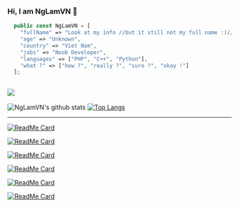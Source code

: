 ### Hi, I am NgLamVN 👋
```php
  public const NgLamVN = [
    "fullName" => "Look at my info //but it still not my full name :)//",
    "age" => "Unknown",
    "country" => "Viet Nam",
    "jobs" => "Noob Developer",
    "languages" => ["PHP", "C++", "Python"],
    "what ?" => ["how ?", "really ?", "sure ?", "okay !"]
  ];
```
![](https://komarev.com/ghpvc/?username=your-github-username&color=orange)
---
![NgLamVN's github stats](https://github-readme-stats.vercel.app/api/?username=NgLamVN&show_icons=true&hide_border=true&theme=algolia&count_private=true)
[![Top Langs](https://github-readme-stats.vercel.app/api/top-langs/?username=NgLamVN&show_icons=true&hide_border=true&theme=algolia&count_private=true)](https://github.com/NgLamVN)

---

[![ReadMe Card](https://github-readme-stats.vercel.app/api/pin/?username=NgLamVN&repo=AutoSell&show_owner=true&border_color=fff&icon_color=fff&bg_color=40,ff0000,ffa600&title_color=fff&text_color=fff)](https://github.com/NgLamVN/AutoSell)

[![ReadMe Card](https://github-readme-stats.vercel.app/api/pin/?username=NgLamVN&repo=SmeltWands&show_owner=true&border_color=fff&icon_color=fff&bg_color=30,ffa600,fff700&title_color=fff&text_color=fff)](https://github.com/NgLamVN/SmeltWands)

[![ReadMe Card](https://github-readme-stats.vercel.app/api/pin/?username=NgLamVN&repo=InvCraft&show_owner=true&border_color=fff&icon_color=fff&bg_color=30,fff700,27ff00&title_color=fff&text_color=fff)](https://github.com/NgLamVN/InvCraft)

[![ReadMe Card](https://github-readme-stats.vercel.app/api/pin/?username=NgLamVN&repo=MineSweeperPE&show_owner=true&border_color=fff&icon_color=fff&bg_color=40,27ff00,00fff7&title_color=fff&text_color=fff)](https://github.com/NgLamVN/MineSweeperPE)

[![ReadMe Card](https://github-readme-stats.vercel.app/api/pin/?username=NgLamVN&repo=NgCppStuff&show_owner=true&border_color=fff&icon_color=fff&bg_color=30,00fff7,0800ff&title_color=fff&text_color=fff)](https://github.com/NgLamVN/NgCppStuff)

[![ReadMe Card](https://github-readme-stats.vercel.app/api/pin/?username=NgLamVN&repo=FartBattle&show_owner=true&border_color=fff&icon_color=fff&bg_color=40,0800ff,ff00d4&title_color=fff&text_color=fff)](https://github.com/NgLamVN/FartBattle)
<!--
**NgLamVN/NgLamVN** is a ✨ _special_ ✨ repository because its `README.md` (this file) appears on your GitHub profile.
